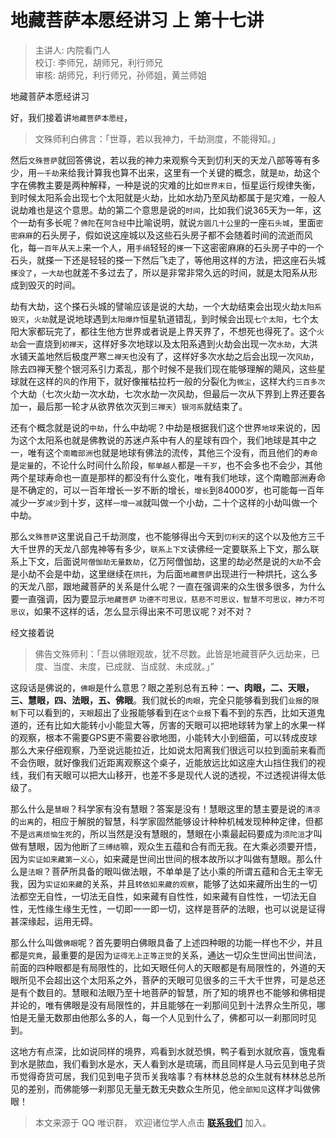 # 地藏菩萨本愿经讲习 上 第十七讲

> 主讲人: 内院看门人 <br />
> 校订: 李师兄，胡师兄，利行师兄 <br />
> 审核: 胡师兄，利行师兄，孙师姐，黄兰师姐 <br />

地藏菩萨本愿经讲习

好，我们接着讲`地藏菩萨本愿经`，

> 文殊师利白佛言：「世尊，若以我神力，千劫测度，不能得知。」

然后`文殊菩萨`就回答佛说，若以我的神力来观察今天到忉利天的天龙八部等等有多少，用`一千劫`来给我计算我也算不出来，这里有一个关键的概念，就是`劫`，劫这个字在佛教主要是两种解释，一种是说的灾难的比如`世界末日`，恒星运行规律失衡，到时候太阳系会出现七个太阳就是火劫，比如水劫乃至风劫都属于是灾难，一般人说劫难也是这个意思。劫的第二个意思是说的`时间`，比如我们说365天为一年，这个一劫有多长呢？`佛陀`在`阿含经`中比喻说明，就说`方圆几十公里`的一座`石头城`，里面`密密麻麻`的石头房子，假如说这座城以及这些石头房子都不会随着时间的流逝而风化，每`一百年`从`天上`来一个人，用`手绢`轻轻的`搽`一下这密密麻麻的石头房子中的一个石头，就搽一下还是轻轻的搽一下然后飞走了，等他用这样的方法，把这座石头城`搽没了`，`一大劫`也就差不多过去了，所以是非常非常久远的时间，就是太阳系从形成到毁灭的时间。

劫有大劫，这个搽石头城的譬喻应该是说的大劫，一个大劫结束会出现火劫`太阳系毁灭`，`火劫`就是说地球遇到`太阳爆炸`恒星轨道错乱，到时候会出现`七个太阳`，七个太阳大家都玩完了，都往生他方世界或者说是上界天界了，不想死也得死了。这个`火劫`会一直烧到`初禅天`，这样好多次地球以及太阳系遇到火劫会出现一次`水劫`，大洪水铺天盖地然后极度严寒`二禅天`也没有了，这样好多次水劫之后会出现一次`风劫`，除去四禅天整个银河系引力紊乱，那个时候不是我们现在能够理解的飓风，这些星球就在这样的`风`的作用下，就好像摧枯拉朽一般的分裂化为`微尘`，这样大约`三百多次`个大劫（七次火劫一次水劫，七次水劫一次风劫，但最后一次从下界到上界还要各加一，最后那一轮才从欲界依次灭到`三禅天`）`银河系`就结束了。

还有个概念就是说的`中劫`，什么中劫呢？中劫是根据我们这个世界`地球`来说的，因为这个太阳系也就是佛教说的苏迷卢系中有人的星球有四个，我们地球是其中之一，唯有这个`南瞻部洲`也就是地球有佛法的流传，其他三个没有，而且他们的`寿命`是`定量`的，不论什么时间什么阶段，`郁单越人`都是`一千岁`，也不会多也不会少，其他两个星球寿命也一直是那样的都没有什么变化，唯有我们地球，这个南瞻部洲寿命是不确定的，可以一百年增长一岁不断的增长，`增长`到84000岁，也可能每一百年减少一岁`减少`到十岁，这样`一增一减`就叫做一个小劫，二十个这样的小劫叫做一个中劫。

那么`文殊菩萨`这里说自己千劫测度，也不能够得出今天到`忉利天`的这个以及他方三千大千世界的天龙八部鬼神等有多少，`联系上下文`读佛经一定要联系上下文，那么联系上下文，后面说`阿僧伽劫无量数劫`，亿万阿僧伽劫，这里的劫必然是说的`大劫`不会是小劫不会是中劫，这里继续在`烘托`，为后面`地藏菩萨`出现进行一种烘托，这么多的天龙八部，跟地藏菩萨的关系是什么呢？一直在强调来的众生很多很多，为什么要一直强调，因为要显示`地藏菩萨` `功德不可思议，慈悲不可思议，智慧不可思议，神力不可思议`，如果不这样的话，怎么显示得出来不可思议呢？对不对？

经文接着说

> 佛告文殊师利：「吾以佛眼观故，犹不尽数。此皆是地藏菩萨久远劫来，已度、当度、未度，已成就、当成就、未成就。」”

这段话是佛说的，`佛眼`是什么意思？眼之差别总有五种：**一、肉眼，二、天眼，三、慧眼，四、法眼，五、佛眼**。我们就长的`肉眼`，完全只能够看到我们`业报`的`限制`下可以看到的，`天眼`超出了业报能够看到在`这个业报`下看不到的东西，比如天道鬼道的，还有比如大能转小小能显大等，厉害的天眼可以把地球转为掌上的水果一样的观察，根本不需要GPS更不需要谷歌地图，小能转大小到细菌，可以转成皮球那么大来仔细观察，乃至说远能拉近，比如说太阳离我们很远可以拉到面前来看而不会伤眼，就好像我们近距离观察这个桌子，近能放远比如这座大山挡住我们的视线，我们有天眼可以把大山移开，也差不多是现代人说的透视，不过透视讲得太低级了。

那么什么是`慧眼`？科学家有没有慧眼？答案是没有！慧眼这里的慧主要是说的`清凉`的`出离`的，相应于解脱的智慧，科学家固然能够设计种种机械发现种种定律，但都不是`远离烦恼生死`的，所以当然是没有慧眼的，慧眼在小乘最起码要成为`须陀洹`才叫做有慧眼，因为他断了`三缚结`嘛，观众生五蕴和合有而无我。在大乘必须要开悟，因为`实证如来藏第一义心`，如来藏是世间出世间的根本故所以才叫做有慧眼。那么什么是`法眼`？菩萨所具备的眼叫做法眼，不单单是了达小乘的所谓五蕴和合无主宰无我，因为`实证如来藏`的关系，并且`转依如来藏的观察`，能够了达如来藏所出生的一切法都空无自性，一切法无自性，如来藏有自性性，如来藏有自性性，一切法无自性，无性缘生缘生无性，一切即一一即一切，这样是菩萨的法眼，也可以说是证得甚深缘起，运用无碍。

那么什么叫做`佛眼`呢？首先要明白佛眼具备了上述四种眼的功能一样也不少，并且都是`究竟`，最重要的是因为`证得无上正等正觉`的关系，通达一切众生世间出世间法，前面的四种眼都是有局限性的，比如天眼任何人的天眼都是有局限性的，外道的天眼所见不会超出这个太阳系之外，菩萨的天眼可见很多的三千大千世界，可是总还是有个数目的。慧眼和法眼乃至十地菩萨的智慧，所了知的境界也不能够和佛相提并论的，唯有佛眼是没有局限性的，并且能够在一刹那间见到十法界众生所见，哪怕是无量无数那由他那么多的人，每一个人见到什么了，佛都可以一刹那同时见到。

这地方有点深，比如说同样的境界，鸡看到水就恐惧，鸭子看到水就欣喜，饿鬼看到水是脓血，我们看到水是水，天人看到水是琉璃，而且同样是人马云见到电子货币觉得奇货可居，我们见到电子货币关我啥事？有林林总总的众生就有林林总总所见的差别，而佛能够一刹那见无量无数无央数众生所见，他`全部知见`这样才叫做佛眼！

> 本文来源于 QQ 唯识群， 欢迎诸位学人点击 **[联系我们](https://mp.weixin.qq.com/s/lZCfWjmLjgNR165Tx4_bCQ)** 加入。
